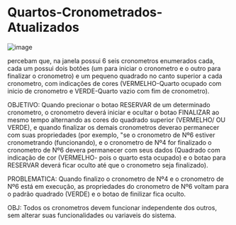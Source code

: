 # Quartos-Cronometrados-Atualizados

![image](https://github.com/sadsc2021/Quartos-Cronometrados-Atualizados/assets/85799429/2c496d33-76a4-4b68-8d50-98bb03895d8e)


percebam que, na janela possui 6 seis cronometros enumerados cada, cada um possui dois botões (um para iniciar o cronometro e o outro para finalizar o cronometro) e um pequeno quadrado no canto superior a cada cronometro, com indicações de cores (VERMELHO-Quarto ocupado com inicio de cronometro e VERDE-Quarto vazio com fim de cronometro).

OBJETIVO: Quando precionar o botao RESERVAR de um determinado cronometro, o cronometro deverá iniciar e ocultar o botao FINALIZAR ao mesmo tempo alternando as cores do quadrado superior (VERMELHO/ OU VERDE), e quando finalizar os demais cronometros deverao permanecer com suas propriedades (por exemplo, "se o cronometro de Nº6 estiver cronometrando (funcionando), e o cronometro de Nº4 for finalizado o cronometro de Nº6 devera permanecer com seus dados (Quadrado com indicação de cor (VERMELHO- pois o quarto esta ocupado) e o botao para RESERVAR deverá ficar oculto até que o cronometro seja finalizado).

PROBLEMATICA: Quando finalizo o cronometro de Nº4 e o cronometro de Nº6 está em execução, as propriedades do cronometro de Nº6 voltam para o padrão quadrado (VERDE) e o botao de finilizar fica oculto.

OBJ: Todos os cronometros devem funcionar independente dos outros, sem alterar suas funcionalidades ou variaveis do sistema.
